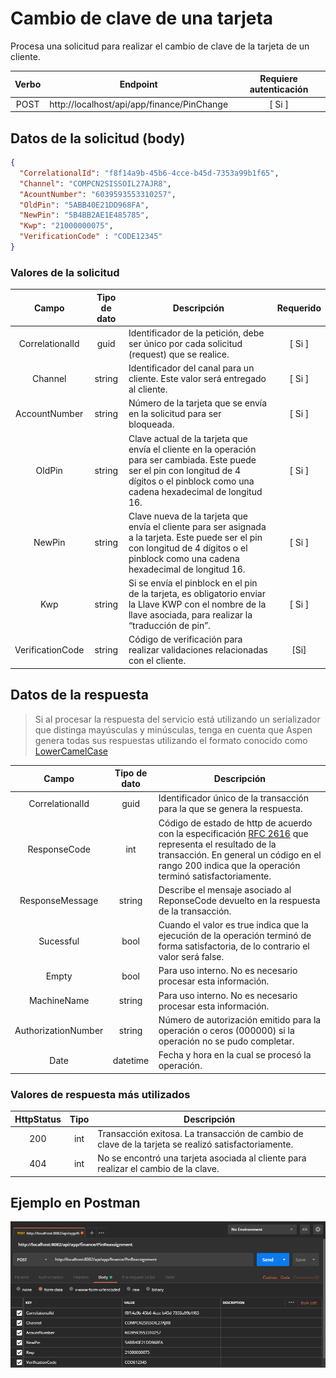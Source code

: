 # Cambio de clave de una tarjeta

Procesa una solicitud para realizar el cambio de clave de la tarjeta de un cliente.

| Verbo | Endpoint                                      | Requiere autenticación |
| :---: | --------------------------------------------- | :--------------------: |
| POST  | http://localhost/api/app/finance/PinChange |          [ Si ]        |

[^Segmentos de URL]: La información entre corchetes en la URL se denomina segmentos de URL y aplican solo para algunas operaciones. Cuando aparezcan en un ejemplo, deben ser reemplazados por sus valores correspondientes omitiendo los corchetes. Por ejemplo, sin en la URL de ejemplo apareciera http://localhost/api/operation/value/{value}, para establecer el valor de  `value` en la solicitud a la cadena `abc`, la URL final se vería de la siguiente forma: http://localhost/api/operation/value/abc 

## Datos de la solicitud (body)

```json
{
  "CorrelationalId": "f8f14a9b-45b6-4cce-b45d-7353a99b1f65",
  "Channel": "COMPCN2SISSOIL27AJR8",
  "AcountNumber": "6039593553310257",
  "OldPin": "5ABB40E21DD968FA",
  "NewPin": "5B4BB2AE1E485785",
  "Kwp": "21000000075",
  "VerificationCode" : "CODE12345"
}
```

### Valores de la solicitud

Campo | Tipo de dato| Descripción | Requerido
:---: | :--------:| ------------ | :-----:
CorrelationalId | guid | Identificador de la petición, debe ser único por cada solicitud (request) que se realice. | [ Si ]
Channel | string | Identificador del canal para un cliente. Este valor será entregado al cliente. | [ Si ]
AccountNumber | string | Número de la tarjeta que se envía en la solicitud para ser bloqueada. | [ Si ]
OldPin | string | Clave actual de la tarjeta que envía el cliente en la operación para ser cambiada. Este puede ser el pin con longitud de 4 dígitos o el pinblock como una cadena hexadecimal de longitud 16. | [ Si ]
NewPin | string | Clave nueva de la tarjeta que envía el cliente para ser asignada a la tarjeta. Este puede ser el pin con longitud de 4 dígitos o el pinblock como una cadena hexadecimal de longitud 16. | [ Si ]
Kwp | string | Si se envía el pinblock en el pin de la tarjeta, es obligatorio enviar la Llave KWP con el nombre de la llave asociada, para realizar la “traducción de pin”. | [ Si ]
VerificationCode | string | Código de verificación para realizar validaciones relacionadas con el cliente. | [Si] 

## Datos de la respuesta

> Si al procesar la respuesta del servicio está utilizando un serializador que distinga mayúsculas y minúsculas, tenga en cuenta que Aspen genera todas sus respuestas utilizando el formato conocido como [LowerCamelCase](https://en.wikipedia.org/wiki/Camel_case)


Campo | Tipo de dato | Descripción | 
:---: | :--------: | ------------ |
CorrelationalId | guid |Identificador único de la transacción para la que se genera la respuesta.| 
ResponseCode | int| Código de estado de http de acuerdo con la especificación [RFC 2616](https://www.w3.org/Protocols/rfc2616/rfc2616-sec10.html) que representa el resultado de la transacción. En general un código en el rango 200 indica que la operación terminó satisfactoriamente.
ResponseMessage | string | Describe el mensaje asociado al ReponseCode devuelto en la respuesta de la transacción.
Sucessful | bool | Cuando el valor es true indica que la ejecución de la operación terminó de forma satisfactoria, de lo contrario el valor será false.
Empty | bool | Para uso interno. No es necesario procesar esta información.
MachineName | string | Para uso interno. No es necesario procesar esta información.
AuthorizationNumber | string | Número de autorización emitido para la operación o ceros (000000) si la operación no se pudo completar.
Date | datetime | Fecha y hora en la cual se procesó la operación.

### Valores de respuesta más utilizados

HttpStatus | Tipo | Descripción
:---: | :--------: | ------------
200 | int | Transacción exitosa. La transacción de cambio de clave de la tarjeta se realizó satisfactoriamente. 
404 | int | No se encontró una tarjeta asociada al cliente para realizar el cambio de la clave.

## Ejemplo en Postman

![POSTMAN](Perform-PinReassignment.png)


  

